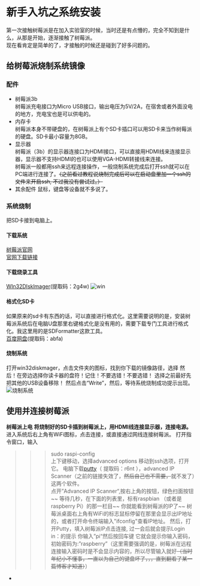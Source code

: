 # 新手入坑之系统安装
第一次接触树莓派是在加入实验室的时候，当时还是有点懵的，完全不知到是什么，从那是开始，逐渐接触了树莓派。  
现在看肯定是简单的了，才接触的时候还是碰到了好多问题的。
## 给树莓派烧制系统镜像
### 配件
- 树莓派3b  
树莓派充电接口为Micro USB接口，输出电压为5V/2A，在宿舍或者外面没电的地方，充电宝也是可以供电的。
- 内存卡  
树莓派本身不带硬盘的，在树莓派上有个SD卡插口可以用SD卡来当作树莓派的硬盘。SD卡最小容量为8GB。
- 显示器    
树莓派（3b）的显示器连接口为HDMI接口，可以直接用HDMI线来连接显示器，显示器不支持HDMI的也可以使用VGA-HDMI转接线来连接。  
树莓派一般都用ssh来远程连接操作，一般烧制系统完成后打开ssh就可以在PC端进行连接了。~~（之前看过教程说烧制完成后可以在启动盘里加一个ssh的文件来开启ssh,
不过我没有尝试过。）~~
- 其余配件
鼠标，键盘等设备就不多说了。
### 系统烧制
把SD卡接到电脑上。
#### 下载系统
 [树莓派官网](https://www.raspberrypi.org)  
 [官网下载链接](https://www.raspberrypi.org/downloads/raspbian/)
#### 下载烧录工具
[WIn32DIsklmager](https://pan.baidu.com/s/12Gq_xQKLaxvxUzjFtdYU1g"百度网盘")(提取码：2g4w)    
![win](https://github.com/liytgy/raspberry/blob/master/%E5%85%A5%E5%9D%911%E2%80%94%E2%80%94%E7%B3%BB%E7%BB%9F%E5%AE%89%E8%A3%85/win32.PNG)
#### 格式化SD卡
如果原来的sd卡有东西的话，可以直接进行格式化。这里需要说明的是，安装树莓派系统后在电脑U盘那里右键格式化是没有用的，需要下载专门工具进行格式化。我这里用的是SDFormatter这款工具。  
[百度网盘](https://pan.baidu.com/s/1a2g0OZAt_hOWgsk0prqLIw)(提取码：abfa)
#### 烧制系统
打开win32diskmager，点击文件夹的图标，找到你下载的镜像路径，选择
然后！在旁边选择你读卡器的盘符！记住！不要选错！不要选错！
选择之前最好先把其他的USB设备移除！
然后点击“Write”，然后，等待系统烧制成功提示出现。
![烧制系统](https://github.com/liytgy/raspberry/blob/master/%E5%85%A5%E5%9D%911%E2%80%94%E2%80%94%E7%B3%BB%E7%BB%9F%E5%AE%89%E8%A3%85/%E7%83%A7%E5%88%B6.png)
## 使用并连接树莓派
**树莓派上电**
**将烧制好的SD卡插到树莓派上，用HDMI线连接显示器，连接电源。**
进入系统后右上角有WiFi图标，点击连接，或直接通过网线连接树莓派。
打开指令窗口，输入
>>> sudo raspi-config  
上下键移动，选择advanced options  移动到ssh选项，打开它。
电脑下载[putty](https://pan.baidu.com/s/12iZLVejW3qVkSnXx4DwZdw)（ 提取码：r6nt ），advanced IP Scanner（之前的链接失效了，~~然后自己也不需要，~~就不发了）这两个软件。  
点开”Advanced IP Scanner“,按右上角的按钮，绿色扫面按钮~~
等待几秒，在下面的列表里，标有raspbian （或者是raspberry Pi）的那一栏目~~
你就能看到树莓派的IP了~~
树莓派桌面右上角有WiFi的标志鼠标停留在那里会显示出IP地址的，或者打开命令终端输入"ifconfig"查看IP地址。
然后，打开Putty，填入树莓派IP点击连接,
过一会后就会提示Login in：的提示
你输入”pi“然后按回车键
它就会提示你输入密码，初始密码为:”raspberry”（这里需要强调的是，树莓派在远程连接输入密码时是不会显示内容的，所以尽管输入就好~~（当时年纪小不懂事，一直以为自己的键盘坏了，，，直到翻看了某一篇博客才知道）~~）
-
